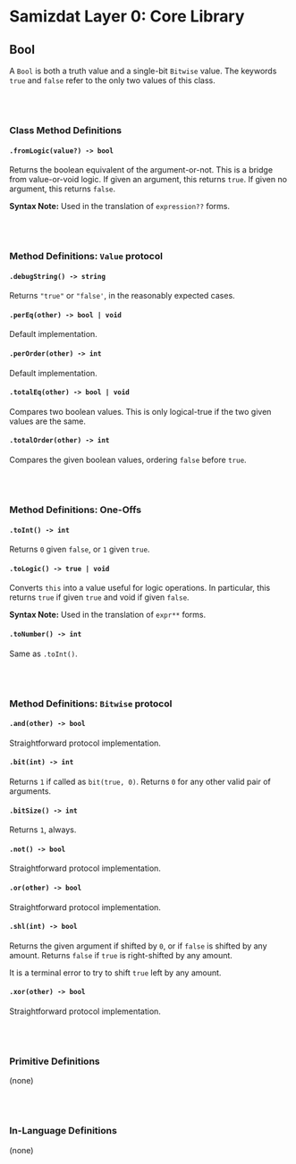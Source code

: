 Samizdat Layer 0: Core Library
==============================

Bool
----

A `Bool` is both a truth value and a single-bit `Bitwise` value. The
keywords `true` and `false` refer to the only two values of this class.


<br><br>
### Class Method Definitions

#### `.fromLogic(value?) -> bool`

Returns the boolean equivalent of the argument-or-not. This is a bridge
from value-or-void logic. If given an argument, this returns `true`. If
given no argument, this returns `false`.

**Syntax Note:** Used in the translation of `expression??` forms.


<br><br>
### Method Definitions: `Value` protocol

#### `.debugString() -> string`

Returns `"true"` or `"false'`, in the reasonably expected cases.

#### `.perEq(other) -> bool | void`

Default implementation.

#### `.perOrder(other) -> int`

Default implementation.

#### `.totalEq(other) -> bool | void`

Compares two boolean values. This is only logical-true if the two given
values are the same.

#### `.totalOrder(other) -> int`

Compares the given boolean values, ordering `false` before `true`.


<br><br>
### Method Definitions: One-Offs

#### `.toInt() -> int`

Returns `0` given `false`, or `1` given `true`.

#### `.toLogic() -> true | void`

Converts `this` into a value useful for logic operations. In particular, this
returns `true` if given `true` and void if given `false`.

**Syntax Note:** Used in the translation of `expr**` forms.

#### `.toNumber() -> int`

Same as `.toInt()`.


<br><br>
### Method Definitions: `Bitwise` protocol

#### `.and(other) -> bool`

Straightforward protocol implementation.

#### `.bit(int) -> int`

Returns `1` if called as `bit(true, 0)`. Returns `0` for any other
valid pair of arguments.

#### `.bitSize() -> int`

Returns `1`, always.

#### `.not() -> bool`

Straightforward protocol implementation.

#### `.or(other) -> bool`

Straightforward protocol implementation.

#### `.shl(int) -> bool`

Returns the given argument if shifted by `0`, or if `false` is shifted
by any amount. Returns `false` if `true` is right-shifted by any
amount.

It is a terminal error to try to shift `true` left by any amount.

#### `.xor(other) -> bool`

Straightforward protocol implementation.


<br><br>
### Primitive Definitions

(none)


<br><br>
### In-Language Definitions

(none)
